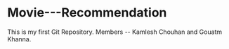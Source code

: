 # Movie---Recommendation
This is my first Git Repository.
Members -- Kamlesh Chouhan and Gouatm Khanna.
